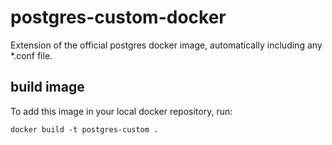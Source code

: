 # postgres-custom-docker

Extension of the official postgres docker image, automatically including any *.conf file.

## build image

To add this image in your local docker repository, run:

```shell
docker build -t postgres-custom .
```
